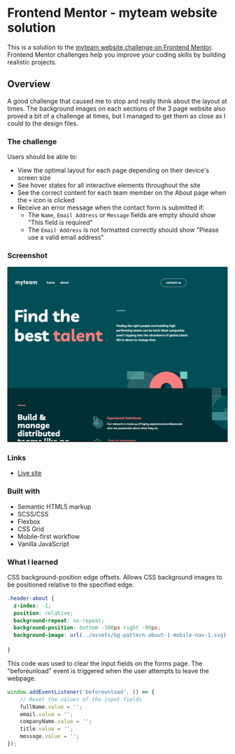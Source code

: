 # Frontend Mentor - myteam website solution

This is a solution to the [myteam website challenge on Frontend Mentor](https://github.com/bengera/myteam). Frontend Mentor challenges help you improve your coding skills by building realistic projects. 

## Overview
A good challenge that caused me to stop and really think about the layout at times. The background images on each sections of the 3 page website also proved a bit
of a challenge at times, but I managed to get them as close as I could to the design files.

### The challenge

Users should be able to:

- View the optimal layout for each page depending on their device's screen size
- See hover states for all interactive elements throughout the site
- See the correct content for each team member on the About page when the `+` icon is clicked
- Receive an error message when the contact form is submitted if:
  - The `Name`, `Email Address` or `Message` fields are empty should show "This field is required"
  - The `Email Address` is not formatted correctly should show "Please use a valid email address"

### Screenshot

![](https://github.com/bengera/myteam/blob/main/screenshot.PNG?raw=true)

### Links

- [Live site](https://bengera.github.io/myteam/)

### Built with

- Semantic HTML5 markup
- SCSS/CSS
- Flexbox
- CSS Grid
- Mobile-first workflow
- Vanilla JavaScript


### What I learned
CSS background-position edge offsets.
Allows CSS background images to be positioned relative to the specified edge.

```css
.header-about {
  z-index: -1;
  position: relative;
  background-repeat: no-repeat;
  background-position: bottom -100px right -90px; 
  background-image: url(../assets/bg-pattern-about-1-mobile-nav-1.svg);
    
}
```
This code was used to clear the input fields on the forms page. The "beforeunload" event is triggered when the user attempts to leave the webpage.
```js
window.addEventListener('beforeunload', () => {
    // Reset the values of the input fields
    fullName.value = '';
    email.value = '';
    companyName.value = '';
    title.value = '';
    message.value = '';
});
```


